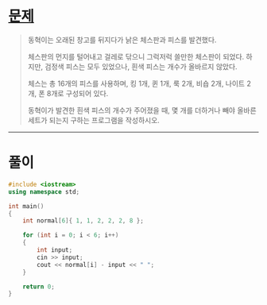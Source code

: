 # [문제](https://www.acmicpc.net/problem/3003 "#3003번")
  
> 동혁이는 오래된 창고를 뒤지다가 낡은 체스판과 피스를 발견했다.
>
> 체스판의 먼지를 털어내고 걸레로 닦으니 그럭저럭 쓸만한 체스판이 되었다. 하지만, 검정색 피스는 모두 있었으나, 흰색 피스는 개수가 올바르지 않았다.
>
> 체스는 총 16개의 피스를 사용하며, 킹 1개, 퀸 1개, 룩 2개, 비숍 2개, 나이트 2개, 폰 8개로 구성되어 있다.
>
> 동혁이가 발견한 흰색 피스의 개수가 주어졌을 때, 몇 개를 더하거나 빼야 올바른 세트가 되는지 구하는 프로그램을 작성하시오.
<hr/>

# 풀이

```cpp
#include <iostream>
using namespace std;

int main() 
{
    int normal[6]{ 1, 1, 2, 2, 2, 8 };

    for (int i = 0; i < 6; i++)
    {
        int input;
        cin >> input;
        cout << normal[i] - input << " ";
    }

    return 0;
}
```

